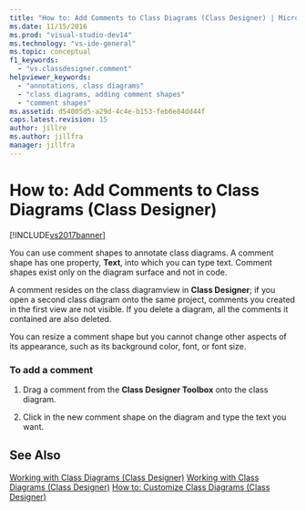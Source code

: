 ```yaml
---
title: "How to: Add Comments to Class Diagrams (Class Designer) | Microsoft Docs"
ms.date: 11/15/2016
ms.prod: "visual-studio-dev14"
ms.technology: "vs-ide-general"
ms.topic: conceptual
f1_keywords:
  - "vs.classdesigner.comment"
helpviewer_keywords:
  - "annotations, class diagrams"
  - "class diagrams, adding comment shapes"
  - "comment shapes"
ms.assetid: d54005d5-a29d-4c4e-b153-feb6e84dd44f
caps.latest.revision: 15
author: jillre
ms.author: jillfra
manager: jillfra
---
```

# How to: Add Comments to Class Diagrams (Class Designer)
[!INCLUDE[vs2017banner](../includes/vs2017banner.md)]

You can use comment shapes to annotate class diagrams. A comment shape has one property, **Text**, into which you can type text. Comment shapes exist only on the diagram surface and not in code.

 A comment resides on the class diagramview in **Class Designer**; if you open a second class diagram onto the same project, comments you created in the first view are not visible. If you delete a diagram, all the comments it contained are also deleted.

 You can resize a comment shape but you cannot change other aspects of its appearance, such as its background color, font, or font size.

### To add a comment

1. Drag a comment from the **Class Designer Toolbox** onto the class diagram.

2. Click in the new comment shape on the diagram and type the text you want.

## See Also
 [Working with Class Diagrams (Class Designer)](../ide/working-with-class-diagrams-class-designer.md)
 [Working with Class Diagrams (Class Designer)](../ide/working-with-class-diagrams-class-designer.md)
 [How to: Customize Class Diagrams (Class Designer)](../ide/how-to-customize-class-diagrams-class-designer.md)
